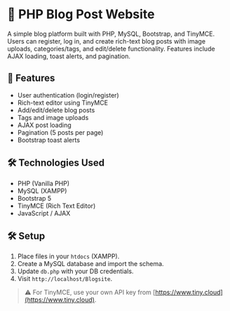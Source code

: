# 📝 PHP Blog Post Website

A simple blog platform built with PHP, MySQL, Bootstrap, and TinyMCE. Users can register, log in, and create rich-text blog posts with image uploads, categories/tags, and edit/delete functionality. Features include AJAX loading, toast alerts, and pagination.

## 🚀 Features

- User authentication (login/register)
- Rich-text editor using TinyMCE
- Add/edit/delete blog posts
- Tags and image uploads
- AJAX post loading
- Pagination (5 posts per page)
- Bootstrap toast alerts

## 🛠️ Technologies Used

- PHP (Vanilla PHP)
- MySQL (XAMPP)
- Bootstrap 5
- TinyMCE (Rich Text Editor)
- JavaScript / AJAX

## 🛠 Setup

1. Place files in your `htdocs` (XAMPP).
2. Create a MySQL database and import the schema.
3. Update `db.php` with your DB credentials.
4. Visit `http://localhost/Blogsite`.

> ⚠️ For TinyMCE, use your own API key from [https://www.tiny.cloud](https://www.tiny.cloud).

